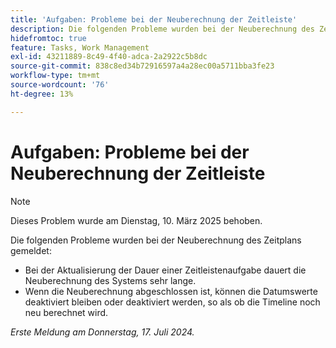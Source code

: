 ```yaml
---
title: 'Aufgaben: Probleme bei der Neuberechnung der Zeitleiste'
description: Die folgenden Probleme wurden bei der Neuberechnung des Zeitplans gemeldet.
hidefromtoc: true
feature: Tasks, Work Management
exl-id: 43211889-8c49-4f40-adca-2a2922c5b8dc
source-git-commit: 838c8ed34b72916597a4a28ec00a5711bba3fe23
workflow-type: tm+mt
source-wordcount: '76'
ht-degree: 13%

---
```


# Aufgaben: Probleme bei der Neuberechnung der Zeitleiste

>[!NOTE]
>
>Dieses Problem wurde am Dienstag, 10. März 2025 behoben.

Die folgenden Probleme wurden bei der Neuberechnung des Zeitplans gemeldet:

* Bei der Aktualisierung der Dauer einer Zeitleistenaufgabe dauert die Neuberechnung des Systems sehr lange.
* Wenn die Neuberechnung abgeschlossen ist, können die Datumswerte deaktiviert bleiben oder deaktiviert werden, so als ob die Timeline noch neu berechnet wird.

_Erste Meldung am Donnerstag, 17. Juli 2024._
